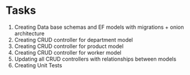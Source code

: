 # Tasks
1. Creating Data base schemas and EF models with migrations + onion architecture
2. Creating CRUD controller for department model
3. Creating CRUD controller for product model
4. Creating CRUD controller for worker model
5. Updating all CRUD controllers with relationships between models
6. Creating Unit Tests
